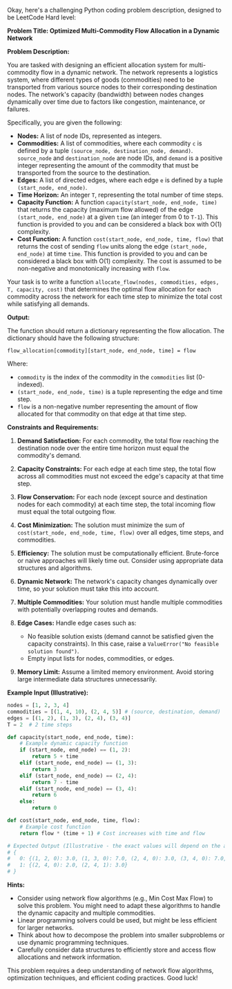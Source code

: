 Okay, here's a challenging Python coding problem description, designed to be LeetCode Hard level:

**Problem Title: Optimized Multi-Commodity Flow Allocation in a Dynamic Network**

**Problem Description:**

You are tasked with designing an efficient allocation system for multi-commodity flow in a dynamic network. The network represents a logistics system, where different types of goods (commodities) need to be transported from various source nodes to their corresponding destination nodes.  The network's capacity (bandwidth) between nodes changes dynamically over time due to factors like congestion, maintenance, or failures.

Specifically, you are given the following:

*   **Nodes:** A list of node IDs, represented as integers.
*   **Commodities:** A list of commodities, where each commodity `c` is defined by a tuple `(source_node, destination_node, demand)`. `source_node` and `destination_node` are node IDs, and `demand` is a positive integer representing the amount of the commodity that must be transported from the source to the destination.
*   **Edges:** A list of directed edges, where each edge `e` is defined by a tuple `(start_node, end_node)`.
*   **Time Horizon:** An integer `T`, representing the total number of time steps.
*   **Capacity Function:** A function `capacity(start_node, end_node, time)` that returns the capacity (maximum flow allowed) of the edge `(start_node, end_node)` at a given `time` (an integer from 0 to `T-1`). This function is provided to you and can be considered a black box with O(1) complexity.
*   **Cost Function:** A function `cost(start_node, end_node, time, flow)` that returns the cost of sending `flow` units along the edge `(start_node, end_node)` at time `time`. This function is provided to you and can be considered a black box with O(1) complexity. The cost is assumed to be non-negative and monotonically increasing with `flow`.

Your task is to write a function `allocate_flow(nodes, commodities, edges, T, capacity, cost)` that determines the optimal flow allocation for each commodity across the network for each time step to minimize the total cost while satisfying all demands.

**Output:**

The function should return a dictionary representing the flow allocation. The dictionary should have the following structure:

`flow_allocation[commodity][start_node, end_node, time] = flow`

Where:

*   `commodity` is the index of the commodity in the `commodities` list (0-indexed).
*   `(start_node, end_node, time)` is a tuple representing the edge and time step.
*   `flow` is a non-negative number representing the amount of flow allocated for that commodity on that edge at that time step.

**Constraints and Requirements:**

1.  **Demand Satisfaction:**  For each commodity, the total flow reaching the destination node over the entire time horizon must equal the commodity's demand.
2.  **Capacity Constraints:** For each edge at each time step, the total flow across all commodities must not exceed the edge's capacity at that time step.
3.  **Flow Conservation:**  For each node (except source and destination nodes for each commodity) at each time step, the total incoming flow must equal the total outgoing flow.
4.  **Cost Minimization:** The solution must minimize the sum of `cost(start_node, end_node, time, flow)` over all edges, time steps, and commodities.
5.  **Efficiency:**  The solution must be computationally efficient.  Brute-force or naive approaches will likely time out. Consider using appropriate data structures and algorithms.
6.  **Dynamic Network:** The network's capacity changes dynamically over time, so your solution must take this into account.
7.  **Multiple Commodities:** Your solution must handle multiple commodities with potentially overlapping routes and demands.
8.  **Edge Cases:** Handle edge cases such as:

    *   No feasible solution exists (demand cannot be satisfied given the capacity constraints). In this case, raise a `ValueError("No feasible solution found")`.
    *   Empty input lists for nodes, commodities, or edges.
9. **Memory Limit:** Assume a limited memory environment. Avoid storing large intermediate data structures unnecessarily.

**Example Input (Illustrative):**

```python
nodes = [1, 2, 3, 4]
commodities = [(1, 4, 10), (2, 4, 5)] # (source, destination, demand)
edges = [(1, 2), (1, 3), (2, 4), (3, 4)]
T = 2  # 2 time steps

def capacity(start_node, end_node, time):
    # Example dynamic capacity function
    if (start_node, end_node) == (1, 2):
        return 5 + time
    elif (start_node, end_node) == (1, 3):
        return 3
    elif (start_node, end_node) == (2, 4):
        return 7 - time
    elif (start_node, end_node) == (3, 4):
        return 6
    else:
        return 0

def cost(start_node, end_node, time, flow):
    # Example cost function
    return flow * (time + 1) # Cost increases with time and flow

# Expected Output (Illustrative - the exact values will depend on the algorithm):
# {
#   0: {(1, 2, 0): 3.0, (1, 3, 0): 7.0, (2, 4, 0): 3.0, (3, 4, 0): 7.0, (1, 2, 1): 2.0, (1, 3, 1): 8.0, (2, 4, 1): 2.0, (3, 4, 1): 8.0},
#   1: {(2, 4, 0): 2.0, (2, 4, 1): 3.0}
# }
```

**Hints:**

*   Consider using network flow algorithms (e.g., Min Cost Max Flow) to solve this problem. You might need to adapt these algorithms to handle the dynamic capacity and multiple commodities.
*   Linear programming solvers could be used, but might be less efficient for larger networks.
*   Think about how to decompose the problem into smaller subproblems or use dynamic programming techniques.
*   Carefully consider data structures to efficiently store and access flow allocations and network information.

This problem requires a deep understanding of network flow algorithms, optimization techniques, and efficient coding practices. Good luck!
